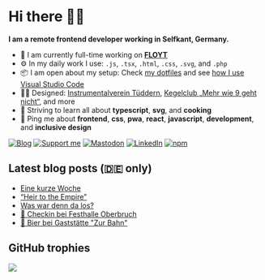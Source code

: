 # Hi there 👋🏼

**I am a remote frontend developer working in Selfkant, Germany.**

* 🏢 I am currently full-time working on **[FLOYT](https://www.floyt.com/)**
* ⚙️ In my daily work I use: `.js`, `.tsx`, `.html`, `.css`, `.svg`, and `.php`
* 📦 I am open about my setup: Check [my dotfiles](https://github.com/mrcgrtz/dotfiles) and see [how I use Visual Studio Code](https://howivscode.com/mrcgrtz)
* 💅🏼 Designed: [Instrumentalverein Tüddern](https://instrumentalverein-tueddern.de/), [Kegelclub „Mehr wie 9 geht nicht“](https://kegelclub-tüddern.de/), and more
* 🌱 Striving to learn all about **typescript**, **svg**, and **cooking**
* 💬 Ping me about **frontend**, **css**, **pwa**, **react**, **javascript**, **development**, and **inclusive design**

[![Blog](https://img.shields.io/badge/blog-c71585?style=for-the-badge&logo=wordpress&logoColor=white)](https://marcgoertz.de/)
[![Support me](https://img.shields.io/badge/Buy%20me%20a%20coffee-FF5E5B?style=for-the-badge&logo=ko-fi&logoColor=white)](https://ko-fi.com/mrcgrtz)
[![Mastodon](https://img.shields.io/badge/mastodon-6364FF?style=for-the-badge&logo=mastodon&logoColor=white)](https://mastodon.social/@mrcgrtz)
[![LinkedIn](https://img.shields.io/badge/linkedin-0A66C2?style=for-the-badge&logo=linkedin&logoColor=white)](https://www.linkedin.com/in/mrcgrtz/)
[![npm](https://img.shields.io/badge/npm-CB3837?style=for-the-badge&logo=npm&logoColor=white)](https://www.npmjs.com/~dreamseer)

## Latest blog posts (🇩🇪 only)

<!-- POST-LIST:START -->
- [Eine kurze Woche](https://marcgoertz.de/2023/eine-kurze-woche)
- [“Heir to the Empire”](https://marcgoertz.de/2023/heir-to-the-empire)
- [Was war denn da los?](https://marcgoertz.de/2023/was-war-denn-da-los)
- [📍 Checkin bei Festhalle Oberbruch](https://marcgoertz.de/2023/4104)
- [🍺 Bier bei Gaststätte &quot;Zur Bahn&quot;](https://marcgoertz.de/2023/4101)
<!-- POST-LIST:END -->

## GitHub trophies

![](https://github-profile-trophy.vercel.app/?username=mrcgrtz&no-frame=true&theme=dracula&margin-w=4&margin-h=4)

